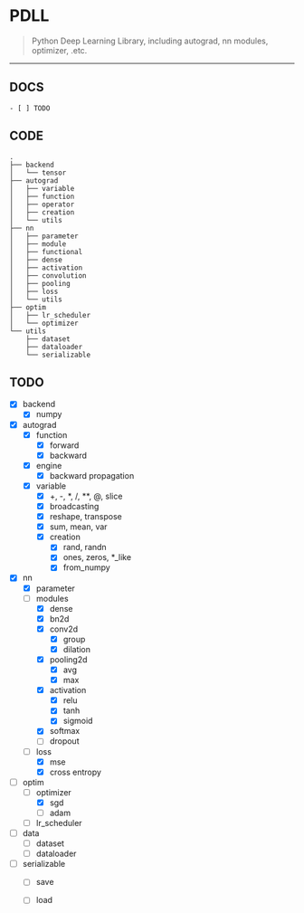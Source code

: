 # PDLL
> Python Deep Learning Library, including autograd, nn modules, optimizer, .etc.

--- 
## DOCS
    - [ ] TODO


## CODE
```
.
├── backend
│   └── tensor
├── autograd
│   ├── variable
│   ├── function
│   ├── operator
│   ├── creation
│   └── utils
├── nn
│   ├── parameter
│   ├── module
│   ├── functional
│   ├── dense
│   ├── activation
│   ├── convolution
│   ├── pooling
│   ├── loss
│   └── utils
├── optim
│   ├── lr_scheduler
│   └── optimizer
└── utils
    ├── dataset
    ├── dataloader
    └── serializable
```


## TODO

- [x] backend
    - [x] numpy
- [x] autograd
    - [x] function
        - [x] forward
        - [x] backward
    - [x] engine
        - [x] backward propagation
    - [x] variable
        - [x] +, -, *, /, **, @, slice
        - [x] broadcasting
        - [x] reshape, transpose
        - [x] sum, mean, var
        - [x] creation
            - [x] rand, randn
            - [x] ones, zeros, *_like
            - [x] from_numpy
- [x] nn
    - [x] parameter
    - [ ] modules
        - [x] dense
        - [x] bn2d
        - [x] conv2d
            - [x] group
            - [x] dilation
        - [x] pooling2d
            - [x] avg
            - [x] max
        - [x] activation
            - [x] relu
            - [x] tanh
            - [x] sigmoid
        - [x] softmax
        - [ ] dropout
    - [ ] loss
        - [x] mse
        - [x] cross entropy
- [ ] optim
    - [ ] optimizer
        - [x] sgd
        - [ ] adam
    - [ ] lr_scheduler
- [ ] data
    - [ ] dataset
    - [ ] dataloader
- [ ] serializable
    - [ ] save
    - [ ] load

